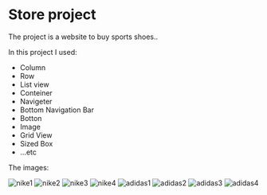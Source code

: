 # Store project

The project is a website to buy sports shoes..


In this project I used:
- Column
- Row
- List view
- Conteiner
- Navigeter
- Bottom Navigation Bar
- Botton
- Image
- Grid View
- Sized Box
- ...etc


The images:


![nike1](https://user-images.githubusercontent.com/105730518/172917676-e318133d-2543-498e-a84b-2ea557828adf.jpg)
![nike2](https://user-images.githubusercontent.com/105730518/172917680-0eefbeec-f5be-43e7-b348-d70d9ece291a.jpg)
![nike3](https://user-images.githubusercontent.com/105730518/172917686-b46a5b8a-a546-4a3f-b7f0-cc7b12cde0ec.jpg)
![nike4](https://user-images.githubusercontent.com/105730518/172917690-07672d51-6524-4785-b65a-99e0724ec89b.jpg)
![adidas1](https://user-images.githubusercontent.com/105730518/172917694-d6ed5b46-4f19-4097-bcc6-390088ee65cc.jpg)
![adidas2](https://user-images.githubusercontent.com/105730518/172917796-fd74ac50-a8ea-4fc1-a995-01dcec07c8ba.jpg)
![adidas3](https://user-images.githubusercontent.com/105730518/172917807-1370e682-5a63-43ff-bdba-42346de90599.jpg)
![adidas4](https://user-images.githubusercontent.com/105730518/172917840-b3da891e-fa15-4b7b-9199-1660a933d53e.jpg)



